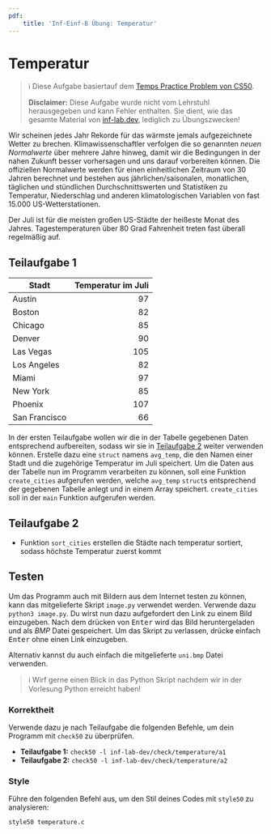 ```yaml
---
pdf:
    title: 'Inf-Einf-B Übung: Temperatur'
---
```


# Temperatur

> ℹ️ Diese Aufgabe basiertauf dem [Temps Practice Problem von CS50](https://cs50.harvard.edu/x/2024/practice/temps/).
>
> **Disclaimer:** Diese Aufgabe wurde nicht vom Lehrstuhl herausgegeben und kann Fehler enthalten. Sie dient, wie das gesamte Material von [inf-lab.dev](https://inf-lab.dev), lediglich zu Übungszwecken!

Wir scheinen jedes Jahr Rekorde für das wärmste jemals aufgezeichnete Wetter zu brechen. Klimawissenschaftler verfolgen die so genannten _neuen Normalwerte_ über mehrere Jahre hinweg, damit wir die Bedingungen in der nahen Zukunft besser vorhersagen und uns darauf vorbereiten können.
Die offiziellen Normalwerte werden für einen einheitlichen Zeitraum von 30 Jahren berechnet und bestehen aus jährlichen/saisonalen, monatlichen, täglichen und stündlichen Durchschnittswerten und Statistiken zu Temperatur, Niederschlag und anderen klimatologischen Variablen von fast 15.000 US-Wetterstationen.

Der Juli ist für die meisten großen US-Städte der heißeste Monat des Jahres. Tagestemperaturen über 80 Grad Fahrenheit treten fast überall regelmäßig auf.

## Teilaufgabe 1

| Stadt         | Temperatur im Juli |
| ------------- | -----------------: |
| Austin        |                 97 |
| Boston        |                 82 |
| Chicago       |                 85 |
| Denver        |                 90 |
| Las Vegas     |                105 |
| Los Angeles   |                 82 |
| Miami         |                 97 |
| New York      |                 85 |
| Phoenix       |                107 |
| San Francisco |                 66 |

In der ersten Teilaufgabe wollen wir die in der Tabelle gegebenen Daten entsprechend aufbereiten, sodass wir sie in [Teilaufgabe 2](#teilaufgabe-2) weiter verwenden können.
Erstelle dazu eine `struct` namens `avg_temp`, die den Namen einer Stadt und die zugehörige Temperatur im Juli speichert.
Um die Daten aus der Tabelle nun im Programm verarbeiten zu können, soll eine Funktion `create_cities` aufgerufen werden, welche `avg_temp` `struct`s entsprechend der gegebenen Tabelle anlegt und in einem Array speichert.
`create_cities` soll in der `main` Funktion aufgerufen werden.

## Teilaufgabe 2

-   Funktion `sort_cities` erstellen die Städte nach temperatur sortiert, sodass höchste Temperatur zuerst kommt

## Testen

Um das Programm auch mit Bildern aus dem Internet testen zu können, kann das mitgelieferte Skript `image.py` verwendet werden.
Verwende dazu `python3 image.py`. Du wirst nun dazu aufgefordert den Link zu einem Bild einzugeben. Nach dem drücken von <kbd>Enter</kbd> wird das Bild heruntergeladen und als _BMP_ Datei gespeichert.
Um das Skript zu verlassen, drücke einfach <kbd>Enter</kbd> ohne einen Link einzugeben.

Alternativ kannst du auch einfach die mitgelieferte `uni.bmp` Datei verwenden.

> ℹ️ Wirf gerne einen Blick in das Python Skript nachdem wir in der Vorlesung Python erreicht haben!

### Korrektheit

Verwende dazu je nach Teilaufgabe die folgenden Befehle, um dein Programm mit `check50` zu überprüfen.

-   **Teilaufgabe 1:** `check50 -l inf-lab-dev/check/temperature/a1`
-   **Teilaufgabe 2:** `check50 -l inf-lab-dev/check/temperature/a2`

<div style="page-break-after: always"></div>

### Style

Führe den folgenden Befehl aus, um den Stil deines Codes mit `style50` zu analysieren:

```bash
style50 temperature.c
```
